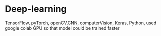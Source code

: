 # Deep-learning
TensorFlow, pyTorch, openCV,CNN, computerVision, Keras, Python, used google colab GPU so that model could be trained faster
